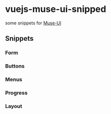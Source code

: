 # vuejs-muse-ui-snipped
some snippets for [Muse-UI](http://www.muse-ui.org/#/index)

## Snippets

### Form

### Buttons

### Menus

### Progress

### Layout
